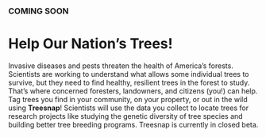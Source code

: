
### COMING SOON

# Help Our Nation’s Trees!

Invasive diseases and pests threaten the health of America’s forests. Scientists are working to understand what allows some individual trees to survive, but they need to find healthy, resilient trees in the forest to study. That’s where concerned foresters, landowners, and citizens (you!) can help. Tag trees you find in your community, on your property, or out in the wild using **Treesnap**! Scientists will use the data you collect to locate trees for research projects like studying the genetic diversity of tree species and building better tree breeding programs.
Treesnap is currently in closed beta.